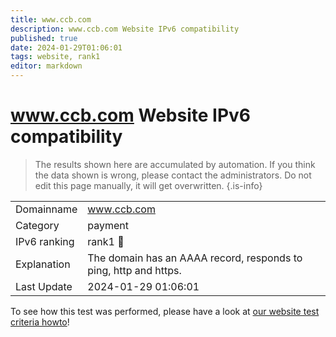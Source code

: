 ```yaml
---
title: www.ccb.com
description: www.ccb.com Website IPv6 compatibility
published: true
date: 2024-01-29T01:06:01
tags: website, rank1
editor: markdown
---
```


# www.ccb.com Website IPv6 compatibility

> The results shown here are accumulated by automation. If you think the data shown is wrong, please contact the administrators. 
> Do not edit this page manually, it will get overwritten.
{.is-info}


|   |   |
| - | - |
| Domainname | www.ccb.com
| Category | payment |
| IPv6 ranking | rank1 :1st_place_medal: |
| Explanation | The domain has an AAAA record, responds to ping, http and https. |
| Last Update | 2024-01-29 01:06:01 |

To see how this test was performed, please have a look at [our website test criteria howto](/howto/testcriteria/website)!

